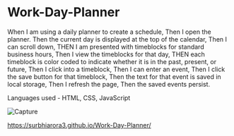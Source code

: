 # Work-Day-Planner

When I am using a daily planner to create a schedule,
Then I open the planner.
Then the current day is displayed at the top of the calendar,
Then I can scroll down,
THEN I am presented with timeblocks for standard business hours,
Then I view the timeblocks for that day,
THEN each timeblock is color coded to indicate whether it is in the past, present, or future,
Then I click into a timeblock,
Then I can enter an event,
Then I click the save button for that timeblock,
Then the text for that event is saved in local storage,
Then I refresh the page,
Then the saved events persist.

Languages used - HTML, CSS, JavaScript


![Capture](https://user-images.githubusercontent.com/55901542/162391248-40310744-723d-4b41-9fb3-f9aff63f6bda.JPG)

https://surbhiarora3.github.io/Work-Day-Planner/

